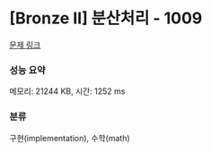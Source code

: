 # [Bronze II] 분산처리 - 1009 

[문제 링크](https://www.acmicpc.net/problem/1009) 

### 성능 요약

메모리: 21244 KB, 시간: 1252 ms

### 분류

구현(implementation), 수학(math)

